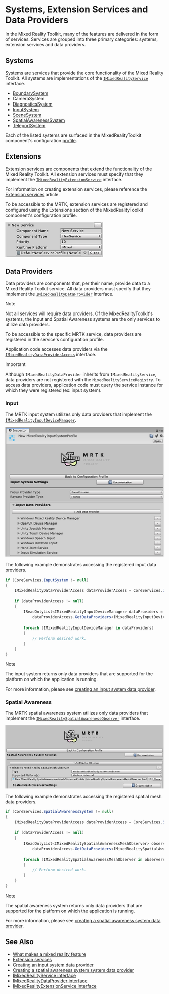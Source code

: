 # Systems, Extension Services and Data Providers

In the Mixed Reality Toolkit, many of the features are delivered in the form of services. Services are grouped into three
primary categories: systems, extension services and data providers.

## Systems

Systems are services that provide the core functionality of the Mixed Reality Toolkit. All systems are implementations of the
[`IMixedRealityService`](xref:Microsoft.MixedReality.Toolkit.IMixedRealityService) interface.

- [BoundarySystem](../Boundary/BoundarySystemGettingStarted.md)
- CameraSystem
- [DiagnosticsSystem](../Diagnostics/DiagnosticsSystemGettingStarted.md)
- [InputSystem](../Input/Overview.md)
- [SceneSystem](../SceneSystem/SceneSystemGettingStarted.md)
- [SpatialAwarenessSystem](../SpatialAwareness/SpatialAwarenessGettingStarted.md)
- [TeleportSystem](../TeleportSystem/Overview.md)

Each of the listed systems are surfaced in the MixedRealityToolkit component's configuration [profile](../Profiles/Profiles.md).

## Extensions

Extension services are components that extend the functionality of the Mixed Reality Toolkit. All extension services must specify
that they implement the [`IMixedRealityExtensionService`](xref:Microsoft.MixedReality.Toolkit.IMixedRealityExtensionService) interface.

For information on creating extension services, please reference the [Extension services](../Extensions/ExtensionServices.md) article.

To be accessible to the MRTK, extension services are registered and configured using the Extensions section of the MixedRealityToolkit
component's configuration profile.

![Configuring an extension service](../Images/Profiles/ConfiguredExtensionService.png)

## Data Providers

Data providers are components that, per their name, provide data to a Mixed Reality Toolkit service. All data providers must specify that
they implement the [`IMixedRealityDataProvider`](xref:Microsoft.MixedReality.Toolkit.IMixedRealityDataProvider) interface.

> [!Note]
> Not all services will require data providers. Of the MixedRealityToolkit's systems, the Input and Spatial Awareness systems are the
only services to utilize data providers.

To be accessible to the specific MRTK service, data providers are registered in the service's configuration profile. 

Application code accesses data providers via the [`IMixedRealityDataProviderAccess`](xref:Microsoft.MixedReality.Toolkit.IMixedRealityDataProviderAccess)
interface.

> [!Important]
> Although `IMixedRealityDataProvider` inherits from `IMixedRealityService`, data providers are not
registered with the `MixedRealityServiceRegistry`. To access data providers, application code must
query the service instance for which they were registered (ex: input system).

### Input

The MRTK input system utilizes only data providers that implement the [`IMixedRealityInputDeviceManager`](xref:Microsoft.MixedReality.Toolkit.Input.IMixedRealityInputDeviceManager).

![Input system data providers](../Images/Input/RegisteredServiceProviders.PNG)

The following example demonstrates accessing the registered input data providers.

``` c#
if (CoreServices.InputSystem != null)
{
    IMixedRealityDataProviderAccess dataProviderAccess = CoreServices.InputSystem as IMixedRealityDataProviderAccess;
    
    if (dataProviderAccess != null)
    {
        IReadOnlyList<IMixedRealityInputDeviceManager> dataProviders =
            dataProviderAccess.GetDataProviders<IMixedRealityInputDeviceManager>();

        foreach (IMixedRealityInputDeviceManager in dataProviders)
        {
            // Perform desired work.
        }
    }
}
```

> [!Note]
> The input system returns only data providers that are supported for the platform on which the 
application is running.

For more information, please see [creating an input system data provider](../Input/CreateDataProvider.md).

### Spatial Awareness

The MRTK spatial awareness system utilizes only data providers that implement the [`IMixedRealitySpatialAwarenessObserver`](xref:Microsoft.MixedReality.Toolkit.SpatialAwareness.IMixedRealitySpatialAwarenessObserver)
interface.

![Spatial awarenss system data providers](../Images/SpatialAwareness/SpatialAwarenessProfile.png)

The following example demonstrates accessing the registered spatial mesh data providers.

``` c#
if (CoreServices.SpatialAwarenessSystem != null)
{
    IMixedRealityDataProviderAccess dataProviderAccess = CoreServices.SpatialAwarenessSystem as IMixedRealityDataProviderAccess;
    
    if (dataProviderAccess != null)
    {
        IReadOnlyList<IMixedRealitySpatialAwarenessMeshObserver> observers =
            dataProviderAccess.GetDataProviders<IMixedRealitySpatialAwarenessMeshObserver>();

        foreach (IMixedRealitySpatialAwarenessMeshObserver in observers)
        {
            // Perform desired work.
        }
    }
}
```

> [!Note]
> The spatial awareness system returns only data providers that are supported for the platform on which the 
application is running.

For more information, please see [creating a spatial awareness system data provider](../SpatialAwareness/CreateDataProvider.md).

## See Also

- [What makes a mixed reality feature](../MixedRealityServices.md)
- [Extension services](../Extensions/ExtensionServices.md)
- [Creating an input system data provider](../Input/CreateDataProvider.md)
- [Creating a spatial awareness system system data provider](../SpatialAwareness/CreateDataProvider.md)
- [IMixedRealityService interface](xref:Microsoft.MixedReality.Toolkit.IMixedRealityService)
- [IMixedRealityDataProvider interface](xref:Microsoft.MixedReality.Toolkit.IMixedRealityDataProvider)
- [IMixedRealityExtensionService interface](xref:Microsoft.MixedReality.Toolkit.IMixedRealityExtensionService)
